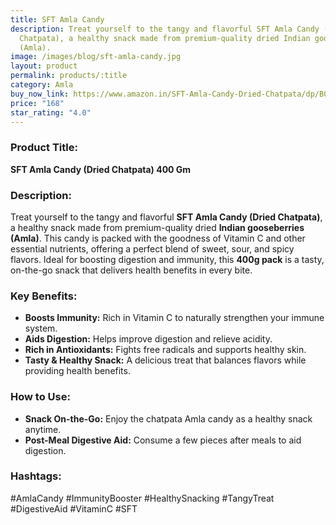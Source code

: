 ```yaml
---
title: SFT Amla Candy
description: Treat yourself to the tangy and flavorful SFT Amla Candy (Dried
  Chatpata), a healthy snack made from premium-quality dried Indian gooseberries
  (Amla).
image: /images/blog/sft-amla-candy.jpg
layout: product
permalink: products/:title
category: Amla
buy_now_link: https://www.amazon.in/SFT-Amla-Candy-Dried-Chatpata/dp/B09P3XG8S9/ref=sr_1_29?crid=9NCKR3RZI9QI&tag=ayushmonk-21
price: "168"
star_rating: "4.0"
---
```

### Product Title:
**SFT Amla Candy (Dried Chatpata) 400 Gm**

### Description:
Treat yourself to the tangy and flavorful **SFT Amla Candy (Dried Chatpata)**, a healthy snack made from premium-quality dried **Indian gooseberries (Amla)**. This candy is packed with the goodness of Vitamin C and other essential nutrients, offering a perfect blend of sweet, sour, and spicy flavors. Ideal for boosting digestion and immunity, this **400g pack** is a tasty, on-the-go snack that delivers health benefits in every bite.

### Key Benefits:
- **Boosts Immunity:** Rich in Vitamin C to naturally strengthen your immune system.
- **Aids Digestion:** Helps improve digestion and relieve acidity.
- **Rich in Antioxidants:** Fights free radicals and supports healthy skin.
- **Tasty & Healthy Snack:** A delicious treat that balances flavors while providing health benefits.

### How to Use:
- **Snack On-the-Go:** Enjoy the chatpata Amla candy as a healthy snack anytime.
- **Post-Meal Digestive Aid:** Consume a few pieces after meals to aid digestion.

### Hashtags:
#AmlaCandy #ImmunityBooster #HealthySnacking #TangyTreat #DigestiveAid #VitaminC #SFT
